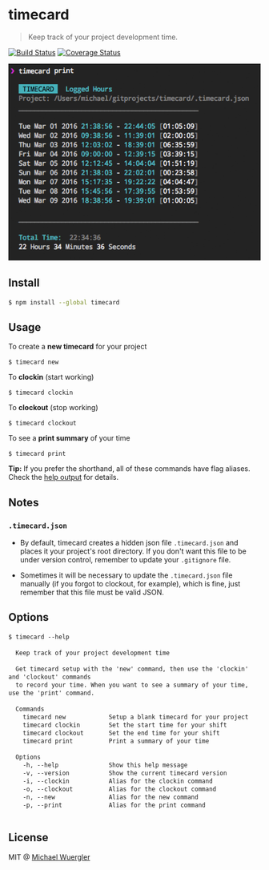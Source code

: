 # timecard

> Keep track of your project development time.

[![Build Status](https://travis-ci.org/radiovisual/timecard.svg?branch=master)](https://travis-ci.org/radiovisual/timecard) [![Coverage Status](https://coveralls.io/repos/github/radiovisual/timecard/badge.svg?branch=master)](https://coveralls.io/github/radiovisual/timecard?branch=master)

![timecard print screenshot](media/timecard-print-screenshot.png)

## Install 
```sh
$ npm install --global timecard
```

## Usage

To create a **new timecard** for your project

```
$ timecard new
```

To **clockin** (start working)

```
$ timecard clockin
```

To **clockout** (stop working)

```
$ timecard clockout
```

To see a **print summary** of your time

```
$ timecard print
```

**Tip:** If you prefer the shorthand, all of these commands have flag aliases. Check the [help output](https://github.com/radiovisual/timecard#options) for details.

 
## Notes

### `.timecard.json`

- By default, timecard creates a hidden json file `.timecard.json` and places it your project's root 
directory. If you don't want this file to be under version control, remember to update your `.gitignore` file.  

- Sometimes it will be necessary to update the `.timecard.json` file manually (if you forgot to clockout, for example), 
which is fine, just remember that this file must be valid JSON.
 
 
## Options

```
$ timecard --help
   
  Keep track of your project development time

  Get timecard setup with the 'new' command, then use the 'clockin' and 'clockout' commands
  to record your time. When you want to see a summary of your time, use the 'print' command.

  Commands
    timecard new            Setup a blank timecard for your project
    timecard clockin        Set the start time for your shift
    timecard clockout       Set the end time for your shift
    timecard print          Print a summary of your time

  Options
    -h, --help              Show this help message
    -v, --version           Show the current timecard version
    -i, --clockin           Alias for the clockin command
    -o, --clockout          Alias for the clockout command
    -n, --new               Alias for the new command
    -p, --print             Alias for the print command
       
```

## License

MIT @ [Michael Wuergler](http://numetriclabs.com)


